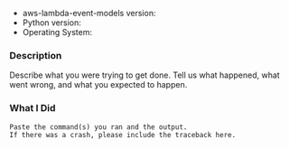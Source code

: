 * aws-lambda-event-models version:
* Python version:
* Operating System:

### Description

Describe what you were trying to get done.
Tell us what happened, what went wrong, and what you expected to happen.

### What I Did

```text
Paste the command(s) you ran and the output.
If there was a crash, please include the traceback here.
```
